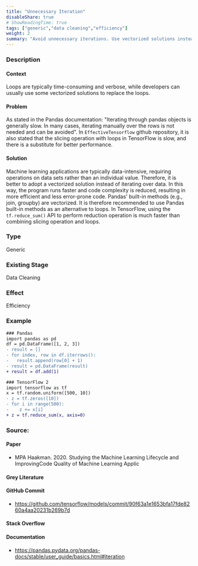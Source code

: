 ```yaml
---
title: "Unnecessary Iteration"
disableShare: true
# ShowReadingTime: true
tags: ["generic","data cleaning","efficiency"]
weight: 2
summary: "Avoid unnecessary iterations. Use vectorized solutions instead of loops."
---
```


### Description

#### Context
Loops are typically time-consuming and verbose, while developers can usually use some vectorized solutions to replace the loops.

#### Problem
As stated in the Pandas documentation: "Iterating through pandas objects is generally slow. In many cases, iterating manually over the rows is not needed and can be avoided". In `EffectiveTensorflow` github repository, it is also stated that the slicing operation with loops in TensorFlow is slow, and there is a substitute for better performance.

#### Solution
Machine learning applications are typically data-intensive, requiring operations on data sets rather than an individual value. Therefore, it is better to adopt a vectorized solution instead of iterating over data. In this way, the program runs faster and code complexity is reduced, resulting in more efficient and less error-prone code. Pandas' built-in methods (e.g., join, groupby) are vectorized. It is therefore recommended to use Pandas built-in methods as an alternative to loops. In TensorFlow, using the `tf.reduce_sum()` API to perform reduction operation is much faster than combining slicing operation and loops.

### Type

Generic

### Existing Stage

Data Cleaning

### Effect

Efficiency

### Example

```diff
### Pandas
import pandas as pd
df = pd.DataFrame([1, 2, 3])
- result = []
- for index, row in df.iterrows():
- 	result.append(row[0] + 1)
- result = pd.DataFrame(result)
+ result = df.add(1)

### TensorFlow 2
import tensorflow as tf
x = tf.random.uniform([500, 10])
- z = tf.zeros([10])
- for i in range(500):
-    z += x[i]
+ z = tf.reduce_sum(x, axis=0)
```

### Source:

#### Paper 
- MPA Haakman. 2020. Studying the Machine Learning Lifecycle and ImprovingCode Quality of Machine Learning Applic

#### Grey Literature

#### GitHub Commit
- https://github.com/tensorflow/models/commit/90f63a1e1653bfa17fde8260a4aa20231b269b7d

#### Stack Overflow

#### Documentation
- https://pandas.pydata.org/pandas-docs/stable/user_guide/basics.html#iteration

